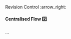 <link rel="stylesheet" href="{{baseUrl}}/css/textbook.css">

<div class="website-content">

<div id="path">Revision Control :arrow_right: </div>

<div id="title">

#### Centralised Flow :two:

</div>

<div id="body">

...

</div>

</div>
